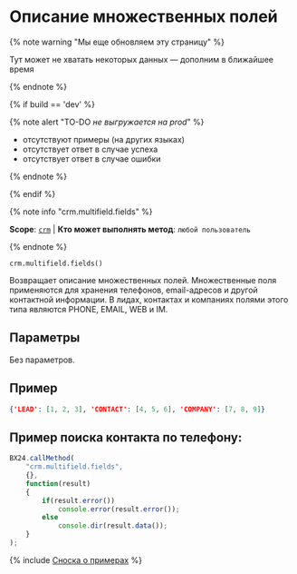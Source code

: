 # Описание множественных полей

{% note warning "Мы еще обновляем эту страницу" %}

Тут может не хватать некоторых данных — дополним в ближайшее время

{% endnote %}

{% if build == 'dev' %}

{% note alert "TO-DO _не выгружается на prod_" %}

- отсутствуют примеры (на других языках)
- отсутствует ответ в случае успеха
- отсутствует ответ в случае ошибки

{% endnote %}

{% endif %}

{% note info "crm.multifield.fields" %}

**Scope**: [`crm`](../../../scopes/permissions.md) | **Кто может выполнять метод**: `любой пользователь`

{% endnote %}

```http
crm.multifield.fields()
```

Возвращает описание множественных полей. Множественные поля применяются для хранения телефонов, email-адресов и другой контактной информации. В лидах, контактах и компаниях полями этого типа являются PHONE, EMAIL, WEB и IM.

## Параметры

Без параметров.

## Пример

```json
{'LEAD': [1, 2, 3], 'CONTACT': [4, 5, 6], 'COMPANY': [7, 8, 9]}
```

## Пример поиска контакта по телефону:

```javascript
BX24.callMethod(
    "crm.multifield.fields",
    {},
    function(result)
    {
        if(result.error())
            console.error(result.error());
        else
            console.dir(result.data());
    }
);
```

{% include [Сноска о примерах](../../../../_includes/examples.md) %}